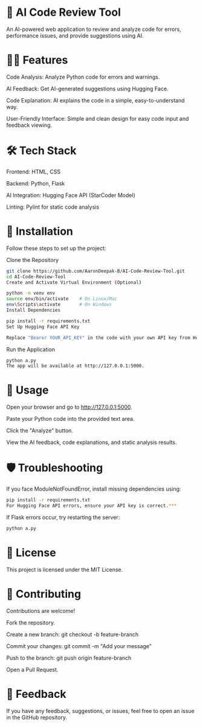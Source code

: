 #  🚀 AI Code Review Tool
An AI-powered web application to review and analyze code for errors, performance issues, and provide suggestions using AI.

#  🧑‍💻 Features
Code Analysis: Analyze Python code for errors and warnings.

AI Feedback: Get AI-generated suggestions using Hugging Face.

Code Explanation: AI explains the code in a simple, easy-to-understand way.

User-Friendly Interface: Simple and clean design for easy code input and feedback viewing.

#  🛠️ Tech Stack
Frontend: HTML, CSS

Backend: Python, Flask

AI Integration: Hugging Face API (StarCoder Model)

Linting: Pylint for static code analysis

#  🚀 Installation
Follow these steps to set up the project:

Clone the Repository

```bash
git clone https://github.com/AaronDeepak-B/AI-Code-Review-Tool.git
cd AI-Code-Review-Tool
Create and Activate Virtual Environment (Optional)
```
```bash
python -m venv env
source env/bin/activate    # On Linux/Mac
env\Scripts\activate       # On Windows
Install Dependencies
 ```

```bash
pip install -r requirements.txt
Set Up Hugging Face API Key

Replace "Bearer YOUR_API_KEY" in the code with your own API key from Hugging Face.
```

Run the Application

```bash
python a.py
The app will be available at http://127.0.0.1:5000.
```

#  🧪 Usage
Open your browser and go to http://127.0.0.1:5000.

Paste your Python code into the provided text area.

Click the "Analyze" button.

View the AI feedback, code explanations, and static analysis results.

#  🛡️ Troubleshooting
If you face ModuleNotFoundError, install missing dependencies using:

```bash
pip install -r requirements.txt
For Hugging Face API errors, ensure your API key is correct.***
```

If Flask errors occur, try restarting the server:

```bash
python a.py
```

#  📜 License
This project is licensed under the MIT License.

#  🌟 Contributing
Contributions are welcome!

Fork the repository.

Create a new branch: git checkout -b feature-branch

Commit your changes: git commit -m "Add your message"

Push to the branch: git push origin feature-branch

Open a Pull Request.

#  💬 Feedback
If you have any feedback, suggestions, or issues, feel free to open an issue in the GitHub repository.
